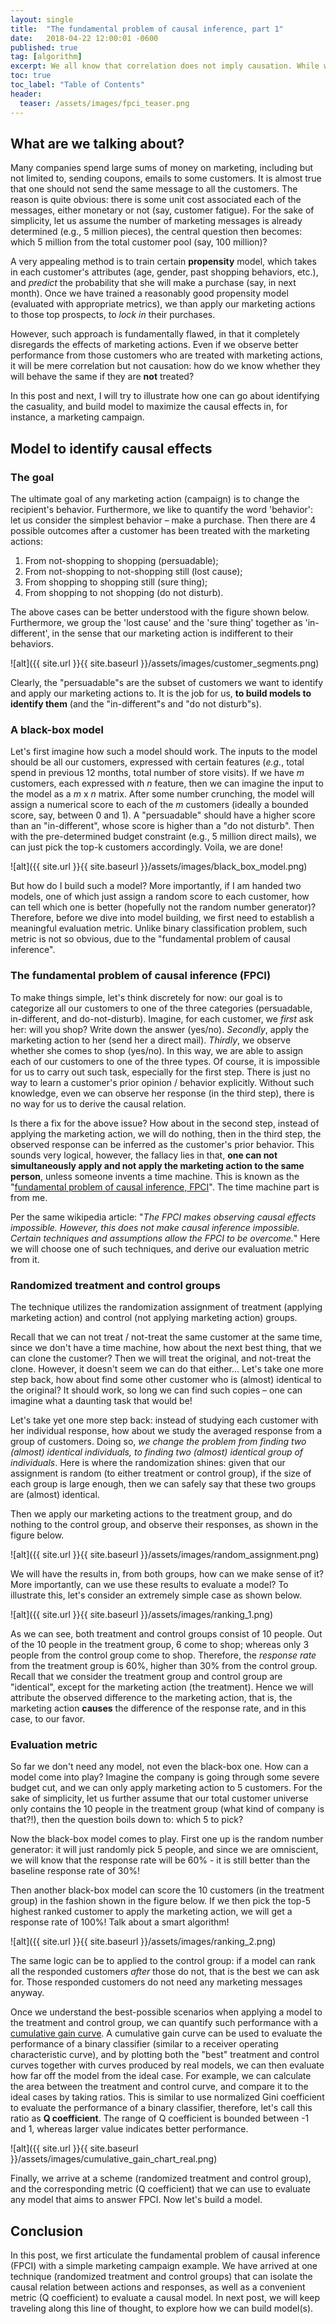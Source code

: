 ```yaml
---
layout: single
title:  "The fundamental problem of causal inference, part 1"
date:   2018-04-22 12:00:01 -0600
published: true
tag: [algorithm]
excerpt: We all know that correlation does not imply causation. While we can observe correlations, how can we go about study causations?
toc: true
toc_label: "Table of Contents"
header:
  teaser: /assets/images/fpci_teaser.png
---
```

## What are we talking about?

Many companies spend large sums of money on marketing, including but not limited to, sending coupons, emails to some customers. It is almost true that one should not send the same message to all the customers. The reason is quite obvious: there is some unit cost associated each of the messages, either monetary or not (say, customer fatigue). For the sake of simplicity, let us assume the number of marketing messages is already determined (e.g., 5 million pieces), the central question then becomes: which 5 million from the total customer pool (say, 100 million)? 

A very appealing method is to train certain **propensity** model, which takes in each customer's attributes (age, gender, past shopping behaviors, etc.), and *predict* the probability that she will make a purchase (say, in next month). Once we have trained a reasonably good propensity model (evaluated with appropriate metrics), we than apply our marketing actions to those top prospects, to *lock in* their purchases. 

However, such approach is fundamentally flawed, in that it completely disregards the effects of marketing actions. Even if we observe better performance from those customers who are treated with marketing actions, it will be mere correlation but not causation: how do we know whether they will behave the same if they are **not** treated?

In this post and next, I will try to illustrate how one can go about identifying the casuality, and build model to maximize the causal effects in, for instance, a marketing campaign.

## Model to identify causal effects
### The goal

The ultimate goal of any marketing action (campaign) is to change the recipient's behavior. Furthermore, we like to quantify the word 'behavior': let us consider the simplest behavior – make a purchase. Then there are 4 possible outcomes after a customer has been treated with the marketing actions:

1. From not-shopping to shopping (persuadable);
2. From not-shopping to not-shopping still (lost cause);
3. From shopping to shopping still (sure thing);
4. From shopping to not shopping (do not disturb).

The above cases can be better understood with the figure shown below. Furthermore, we group the 'lost cause' and the 'sure thing' together as 'in-different', in the sense that our marketing action is indifferent to their behaviors.

![alt]({{ site.url }}{{ site.baseurl }}/assets/images/customer_segments.png)

Clearly, the "persuadable"s are the subset of customers we want to identify and apply our marketing actions to. It is the job for us, **to build models to identify them** (and the "in-different"s and "do not disturb"s).

### A black-box model
Let's first imagine how such a model should work. The inputs to the model should be all our customers, expressed with certain features (*e.g.*, total spend in previous 12 months, total number of store visits). If we have *m* customers, each expressed with *n* feature, then we can imagine the input to the model as a *m* x *n* matrix. After some number crunching, the model will assign a numerical score to each of the *m* customers (ideally a bounded score, say, between 0 and 1). A "persuadable" should have a higher score than an "in-different", whose score is higher than a "do not disturb". Then with the pre-determined budget constraint (e.g., 5 million direct mails), we can just pick the top-k customers accordingly. Voila, we are done!

![alt]({{ site.url }}{{ site.baseurl }}/assets/images/black_box_model.png)

But how do I build such a model? More importantly, if I am handed two models, one of which just assign a random score to each customer, how can tell which one is better (hopefully not the random number generator)? Therefore, before we dive into model building, we first need to establish a meaningful evaluation metric. Unlike binary classification problem, such metric is not so obvious, due to the "fundamental problem of causal inference".

### The fundamental problem of causal inference (FPCI)
To make things simple, let's think discretely for now: our goal is to categorize all our customers to one of the three categories (persuadable, in-different, and do-not-disturb). Imagine, for each customer, we *first* ask her: will you shop? Write down the answer (yes/no). *Secondly*, apply the marketing action to her (send her a direct mail). *Thirdly*, we observe whether she comes to shop (yes/no). In this way, we are able to assign each of our customers to one of the three types. Of course, it is impossible for us to carry out such task, especially for the first step. There is just no way to learn a customer's prior opinion / behavior explicitly. Without such knowledge, even we can observe her response (in the third step), there is no way for us to derive the causal relation.

Is there a fix for the above issue? How about in the second step, instead of applying the marketing action, we will do nothing, then in the third step, the observed response can be inferred as the customer's prior behavior. This sounds very logical, however, the fallacy lies in that, **one can not simultaneously apply and not apply the marketing action to the same person**, unless someone invents a time machine. This is known as the "[fundamental problem of causal inference, FPCI](https://en.wikipedia.org/wiki/Rubin_causal_model)". The time machine part is from me.  

Per the same wikipedia article: "*The FPCI makes observing causal effects impossible. However, this does not make causal inference impossible. Certain techniques and assumptions allow the FPCI to be overcome.*" Here we will choose one of such techniques, and derive our evaluation metric from it.

### Randomized treatment and control groups

The technique utilizes the randomization assignment of treatment (applying marketing action) and control (not applying marketing action) groups.

Recall that we can not treat / not-treat the same customer at the same time, since we don't have a time machine, how about the next best thing, that we can clone the customer? Then we will treat the original, and not-treat the clone. However, it doesn't seem we can do that either... Let's take one more step back, how about find some other customer who is (almost) identical to the original? It should work, so long we can find such copies – one can imagine what a daunting task that would be! 

Let's take yet one more step back: instead of studying each customer with her individual response, how about we study the averaged response from a group of customers. Doing so, *we change the problem from finding two (almost) identical individuals, to finding two (almost) identical group of individuals*. Here is where the randomization shines: given that our assignment is random (to either treatment or control group), if the size of each group is large enough, then we can safely say that these two groups are (almost) identical. 

Then we apply our marketing actions to the treatment group, and do nothing to the control group, and observe their responses, as shown in the figure below.

![alt]({{ site.url }}{{ site.baseurl }}/assets/images/random_assignment.png)

We will have the results in, from both groups, how can we make sense of it? More importantly, can we use these results to evaluate a model? To illustrate this, let's consider an extremely simple case as shown below. 

![alt]({{ site.url }}{{ site.baseurl }}/assets/images/ranking_1.png)

As we can see, both treatment and control groups consist of 10 people. Out of the 10 people in the treatment group, 6 come to shop; whereas only 3 people from the control group come to shop. Therefore, the *response rate* from the treatment group is 60%, higher than 30% from the control group. Recall that we consider the treatment group and control group are "identical", except for the marketing action (the treatment). Hence we will attribute the observed difference to the marketing action, that is, the marketing action **causes** the difference of the response rate, and in this case, to our favor.

### Evaluation metric

So far we don't need any model, not even the black-box one. How can a model come into play? Imagine the company is going through some severe budget cut, and we can only apply marketing action to 5 customers. For the sake of simplicity, let us further assume that our total customer universe only contains the 10 people in the treatment group (what kind of company is that?!), then the question boils down to: which 5 to pick?

Now the black-box model comes to play. First one up is the random number generator: it will just randomly pick 5 people, and since we are omniscient, we will know that the response rate will be 60% - it is still better than the baseline response rate of 30%!

Then another black-box model can score the 10 customers (in the treatment group) in the fashion shown in the figure below. If we then pick the top-5 highest ranked customer to apply the marketing action, we will get a response rate of 100%! Talk about a smart algorithm!

![alt]({{ site.url }}{{ site.baseurl }}/assets/images/ranking_2.png)

The same logic can be to applied to the control group: if a model can rank all the responded customers *after* those do not, that is the best we can ask for. Those responded customers do not need any marketing messages anyway.

Once we understand the best-possible scenarios when applying a model to the treatment and control group, we can quantify such performance with a [cumulative gain curve](https://www.ibm.com/support/knowledgecenter/SSLVMB_23.0.0/spss/tutorials/rbf_telco_gains-lift.html). A cumulative gain curve can be used to evaluate the performance of a binary classifier (similar to a receiver operating characteristic curve), and by plotting both the "best" treatment and control curves together with curves produced by real models, we can then evaluate how far off the model from the ideal case. For example, we can calculate the area between the treatment and control curve, and compare it to the ideal cases by taking ratios. This is similar to use normalized Gini coefficient to evaluate the performance of a binary classifier, therefore, let's call this ratio as **Q coefficient**. The range of Q coefficient is bounded between -1 and 1, whereas larger value indicates better performance. 

![alt]({{ site.url }}{{ site.baseurl }}/assets/images/cumulative_gain_chart_real.png)

Finally, we arrive at a scheme (randomized treatment and control group), and the corresponding metric (Q coefficient) that we can use to evaluate any model that aims to answer FPCI. Now let's build a model.

## Conclusion
In this post, we first articulate the fundamental problem of causal inference (FPCI) with a simple marketing campaign example. We have arrived at one technique (randomized treatment and control groups) that can isolate the causal relation between actions and responses, as well as a convenient metric (Q coefficient) to evaluate a causal model. In next post, we will keep traveling along this line of thought, to explore how we can build model(s).
